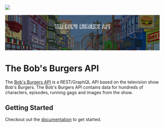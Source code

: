 ![](https://img.shields.io/badge/Coverage-96-83A603.svg?prefix=$coverage$)

![Banner Image](./public/images/readme-banner.jpg?raw=true "Banner image")

# The Bob's Burgers API

The [Bob's Burgers API](https://bobsburgers-api.herokuapp.com/) is a REST/GraphQL API based on the television show Bob's Burgers. The Bob's Burgers API contains data for hundreds of characters, episodes, running gags and images from the show.

## Getting Started

Checkout out the [documentation](http://bobs-burgers-api-ui.herokuapp.com/) to get started.
